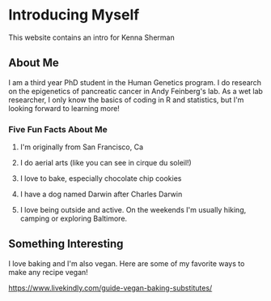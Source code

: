 # **Introducing Myself**

This website contains an intro for Kenna Sherman

## About Me

I am a third year PhD student in the Human Genetics program. I do research on the epigenetics of pancreatic cancer in Andy Feinberg's lab. As a wet lab researcher, I only know the basics of coding in R and statistics, but I'm looking forward to learning more!

### Five Fun Facts About Me

1.  I'm originally from San Francisco, Ca

2.  I do aerial arts (like you can see in cirque du soleil!)

3.  I love to bake, especially chocolate chip cookies

4.  I have a dog named Darwin after Charles Darwin

5.  I love being outside and active. On the weekends I'm usually hiking, camping or exploring Baltimore.

## Something Interesting

I love baking and I'm also vegan. Here are some of my favorite ways to make any recipe vegan!

<https://www.livekindly.com/guide-vegan-baking-substitutes/>
